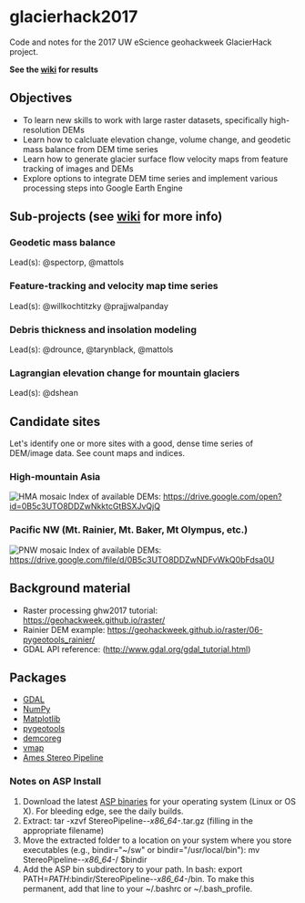 # glacierhack2017
Code and notes for the 2017 UW eScience geohackweek GlacierHack project.

**See the [wiki](https://github.com/dshean/glacierhack2017/wiki) for results**

## Objectives
- To learn new skills to work with large raster datasets, specifically high-resolution DEMs
- Learn how to calcluate elevation change, volume change, and geodetic mass balance from DEM time series
- Learn how to generate glacier surface flow velocity maps from feature tracking of images and DEMs
- Explore options to integrate DEM time series and implement various processing steps into Google Earth Engine

## Sub-projects (see [wiki](https://github.com/dshean/glacierhack2017/wiki) for more info)

### Geodetic mass balance
Lead(s): @spectorp, @mattols
### Feature-tracking and velocity map time series
Lead(s): @willkochtitzky @prajjwalpanday
### Debris thickness and insolation modeling
Lead(s): @drounce, @tarynblack, @mattols
### Lagrangian elevation change for mountain glaciers
Lead(s): @dshean 

## Candidate sites
Let's identify one or more sites with a good, dense time series of DEM/image data.  See count maps and indices.

### High-mountain Asia
![HMA mosaic](doc/hma_20170716_mos_32m_100m_proj_combined_lbl_sm.jpg)
Index of available DEMs: https://drive.google.com/open?id=0B5c3UTO8DDZwNkktcGtBSXJvQjQ

### Pacific NW (Mt. Rainier, Mt. Baker, Mt Olympus, etc.)
![PNW mosaic](doc/pnw_dem_mosaic_countmap_timeseries_sm.jpg)
Index of available DEMs: https://drive.google.com/file/d/0B5c3UTO8DDZwNDFvWkQ0bFdsa0U

## Background material
- Raster processing ghw2017 tutorial: https://geohackweek.github.io/raster/
- Rainier DEM example: https://geohackweek.github.io/raster/06-pygeotools_rainier/
- GDAL API reference: (http://www.gdal.org/gdal_tutorial.html)

## Packages
- [GDAL](http://www.gdal.org/)
- [NumPy](http://www.numpy.org/)
- [Matplotlib](https://matplotlib.org/)
- [pygeotools](https://github.com/dshean/pygeotools)
- [demcoreg](https://github.com/dshean/demcoreg)
- [vmap](https://github.com/dshean/vmap)
- [Ames Stereo Pipeline](https://ti.arc.nasa.gov/tech/asr/intelligent-robotics/ngt/stereo/)

### Notes on ASP Install

1. Download the latest [ASP binaries](https://ti.arc.nasa.gov/tech/asr/intelligent-robotics/ngt/stereo/) for your operating system (Linux or OS X). For bleeding edge, see the daily builds.
2. Extract: tar -xzvf StereoPipeline-*-x86_64-*.tar.gz (filling in the appropriate filename)
3. Move the extracted folder to a location on your system where you store executables (e.g., bindir="~/sw" or bindir="/usr/local/bin"): mv StereoPipeline-*-x86_64-*/ $bindir
4. Add the ASP bin subdirectory to your path. In bash: export PATH=${PATH}:$bindir/StereoPipeline-*-x86_64-*/bin. To make this permanent, add that line to your ~/.bashrc or ~/.bash_profile.

